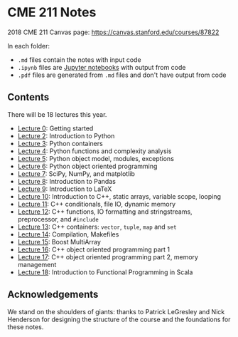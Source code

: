 # CME 211 Notes 

2018 CME 211 Canvas page: <https://canvas.stanford.edu/courses/87822>

In each folder:

* `.md` files contain the notes with input code
* `.ipynb` files are [Jupyter notebooks][jupyter] with output from code
* `.pdf` files are generated from `.md` files and don't have output from code

[jupyter]: http://jupyter.org/

## Contents
There will be 18 lectures this year.

* [Lecture  0](lecture-00/): Getting started
* [Lecture  2](lecture-02/): Introduction to Python
* [Lecture  3](lecture-03/): Python containers
* [Lecture  4](lecture-04/): Python functions and complexity analysis
* [Lecture  5](lecture-05/): Python object model, modules, exceptions
* [Lecture  6](lecture-06/): Python object oriented programming
* [Lecture  7](lecture-07/): SciPy, NumPy, and matplotlib
* [Lecture  8](lecture-08/): Introduction to Pandas
* [Lecture  9](lecture-09/): Introduction to LaTeX
* [Lecture 10](lecture-10/): Introduction to C++, static arrays, variable scope, looping
* [Lecture 11](lecture-11/): C++ conditionals, file IO, dynamic memory
* [Lecture 12](lecture-12/): C++ functions, IO formatting and stringstreams, preprocessor, and     `#include`
* [Lecture 13](lecture-13/): C++ containers: `vector`, `tuple`, `map` and `set`
* [Lecture 14](lecture-14/): Compilation, Makefiles
* [Lecture 15](lecture-15/): Boost MultiArray
* [Lecture 16](lecture-16/): C++ object oriented programming part 1
* [Lecture 17](lecture-17/): C++ object oriented programming part 2, memory management
* [Lecture 18](lecture-18/): Introduction to Functional Programming in Scala

## Acknowledgements
We stand on the shoulders of giants: thanks to Patrick LeGresley and Nick Henderson for designing the structure of the course and the foundations for these notes.
